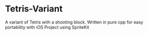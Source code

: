 # Tetris-Variant
A variant of Tetris with a shooting block. Written in pure cpp for easy portability with iOS Project using SpriteKit

